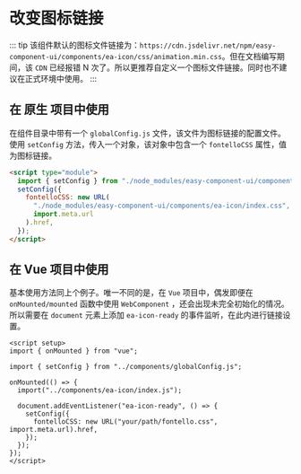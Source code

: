 # 改变图标链接

::: tip
该组件默认的图标文件链接为：`https://cdn.jsdelivr.net/npm/easy-component-ui/components/ea-icon/css/animation.min.css`。但在文档编写期间，该 `CDN` 已经报错 N 次了。所以更推荐自定义一个图标文件链接。同时也不建议在正式环境中使用。
:::

## 在 原生 项目中使用

在组件目录中带有一个 `globalConfig.js` 文件，该文件为图标链接的配置文件。使用 `setConfig` 方法，传入一个对象，该对象中包含一个 `fontelloCSS` 属性，值为图标链接。

```html
<script type="module">
  import { setConfig } from "./node_modules/easy-component-ui/components/globalConfig.js";
  setConfig({
    fontelloCSS: new URL(
      "./node_modules/easy-component-ui/components/ea-icon/index.css",
      import.meta.url
    ).href,
  });
</script>
```

## 在 Vue 项目中使用

基本使用方法同上个例子。唯一不同的是，在 `Vue` 项目中，偶发即便在 `onMounted/mounted` 函数中使用 `WebComponent` ，还会出现未完全初始化的情况。所以需要在 `document` 元素上添加 `ea-icon-ready` 的事件监听，在此内进行链接设置。

```vue
<script setup>
import { onMounted } from "vue";

import { setConfig } from "../components/globalConfig.js";

onMounted(() => {
  import("../components/ea-icon/index.js");

  document.addEventListener("ea-icon-ready", () => {
    setConfig({
      fontelloCSS: new URL("your/path/fontello.css", import.meta.url).href,
    });
  });
});
</script>
```
